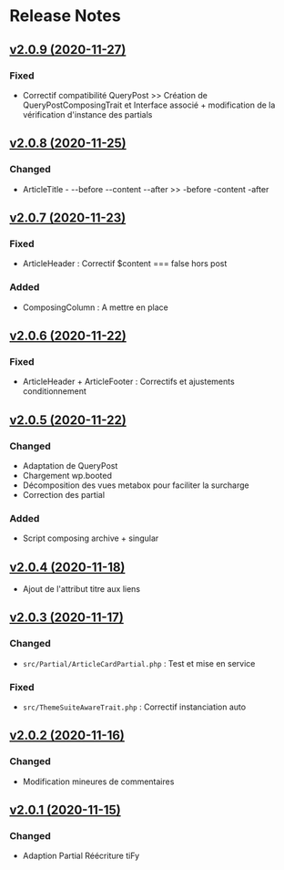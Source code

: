 # Release Notes

## [v2.0.9 (2020-11-27)](https://svn.tigreblanc.fr/presstify-plugins/theme-suite/tags/2.0.9...v2.0.9)

### Fixed

- Correctif compatibilité QueryPost >> Création de QueryPostComposingTrait et Interface associé + modification de la vérification d'instance des partials 

## [v2.0.8 (2020-11-25)](https://svn.tigreblanc.fr/presstify-plugins/theme-suite/tags/2.0.8...v2.0.8)

### Changed 

- ArticleTitle - --before --content --after >> -before -content -after

## [v2.0.7 (2020-11-23)](https://svn.tigreblanc.fr/presstify-plugins/theme-suite/tags/2.0.7...v2.0.7)

### Fixed

- ArticleHeader : Correctif $content === false hors post

### Added 

- ComposingColumn :  A mettre en place

## [v2.0.6 (2020-11-22)](https://svn.tigreblanc.fr/presstify-plugins/theme-suite/tags/2.0.6...v2.0.6)

### Fixed 

- ArticleHeader + ArticleFooter : Correctifs et ajustements conditionnement

## [v2.0.5 (2020-11-22)](https://svn.tigreblanc.fr/presstify-plugins/theme-suite/tags/2.0.5...v2.0.5)

### Changed 

- Adaptation de QueryPost
- Chargement wp.booted
- Décomposition des vues metabox pour faciliter la surcharge
- Correction des partial

### Added

- Script composing archive + singular

## [v2.0.4 (2020-11-18)](https://svn.tigreblanc.fr/presstify-plugins/theme-suite/tags/2.0.4...v2.0.4)

- Ajout de l'attribut titre aux liens

## [v2.0.3 (2020-11-17)](https://svn.tigreblanc.fr/presstify-plugins/theme-suite/tags/2.0.3...v2.0.3)

### Changed

- `src/Partial/ArticleCardPartial.php` : Test et mise en service

### Fixed 

- `src/ThemeSuiteAwareTrait.php` : Correctif instanciation auto

## [v2.0.2 (2020-11-16)](https://svn.tigreblanc.fr/presstify-plugins/theme-suite/tags/2.0.2...v2.0.2)

### Changed

- Modification mineures de commentaires

## [v2.0.1 (2020-11-15)](https://svn.tigreblanc.fr/presstify-plugins/theme-suite/tags/2.0.1...v2.0.1)

### Changed

- Adaption Partial Réécriture tiFy
